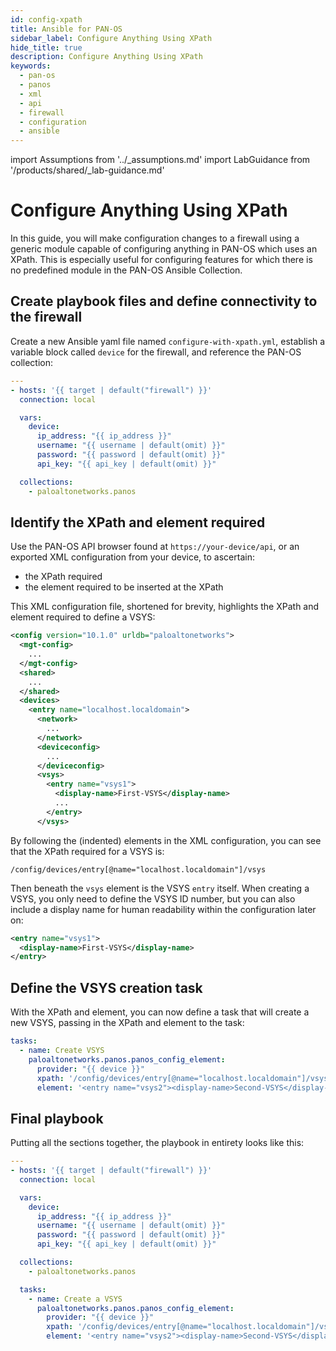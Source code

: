 ```yaml
---
id: config-xpath
title: Ansible for PAN-OS
sidebar_label: Configure Anything Using XPath
hide_title: true
description: Configure Anything Using XPath
keywords:
  - pan-os
  - panos
  - xml
  - api
  - firewall
  - configuration
  - ansible
---
```


import Assumptions from '../\_assumptions.md'
import LabGuidance from '/products/shared/\_lab-guidance.md'

# Configure Anything Using XPath

In this guide, you will make configuration changes to a firewall using a generic module capable of configuring anything in PAN-OS which uses an XPath. This is especially useful for configuring features for which there is no predefined module in the PAN-OS Ansible Collection.

<Assumptions />

<LabGuidance />

## Create playbook files and define connectivity to the firewall

Create a new Ansible yaml file named `configure-with-xpath.yml`, establish a variable block called `device` for the firewall, and reference the PAN-OS collection:

```yaml
---
- hosts: '{{ target | default("firewall") }}'
  connection: local

  vars:
    device:
      ip_address: "{{ ip_address }}"
      username: "{{ username | default(omit) }}"
      password: "{{ password | default(omit) }}"
      api_key: "{{ api_key | default(omit) }}"

  collections:
    - paloaltonetworks.panos
```

## Identify the XPath and element required

Use the PAN-OS API browser found at `https://your-device/api`, or an exported XML configuration from your device, to ascertain:

- the XPath required
- the element required to be inserted at the XPath

This XML configuration file, shortened for brevity, highlights the XPath and element required to define a VSYS:

```xml
<config version="10.1.0" urldb="paloaltonetworks">
  <mgt-config>
    ...
  </mgt-config>
  <shared>
    ...
  </shared>
  <devices>
    <entry name="localhost.localdomain">
      <network>
        ...
      </network>
      <deviceconfig>
        ...
      </deviceconfig>
      <vsys>
        <entry name="vsys1">
          <display-name>First-VSYS</display-name>
          ...
        </entry>
      </vsys>
```

By following the (indented) elements in the XML configuration, you can see that the XPath required for a VSYS is:

```
/config/devices/entry[@name="localhost.localdomain"]/vsys
```

Then beneath the `vsys` element is the VSYS `entry` itself. When creating a VSYS, you only need to define the VSYS ID number, but you can also include a display name for human readability within the configuration later on:

```xml
<entry name="vsys1">
  <display-name>First-VSYS</display-name>
</entry>
```

## Define the VSYS creation task

With the XPath and element, you can now define a task that will create a new VSYS, passing in the XPath and element to the task:

```yaml
tasks:
  - name: Create VSYS
    paloaltonetworks.panos.panos_config_element:
      provider: "{{ device }}"
      xpath: '/config/devices/entry[@name="localhost.localdomain"]/vsys'
      element: '<entry name="vsys2"><display-name>Second-VSYS</display-name></entry>'
```

## Final playbook

Putting all the sections together, the playbook in entirety looks like this:

```yaml
---
- hosts: '{{ target | default("firewall") }}'
  connection: local

  vars:
    device:
      ip_address: "{{ ip_address }}"
      username: "{{ username | default(omit) }}"
      password: "{{ password | default(omit) }}"
      api_key: "{{ api_key | default(omit) }}"

  collections:
    - paloaltonetworks.panos

  tasks:
    - name: Create a VSYS
      paloaltonetworks.panos.panos_config_element:
        provider: "{{ device }}"
        xpath: '/config/devices/entry[@name="localhost.localdomain"]/vsys'
        element: '<entry name="vsys2"><display-name>Second-VSYS</display-name></entry>'
```
